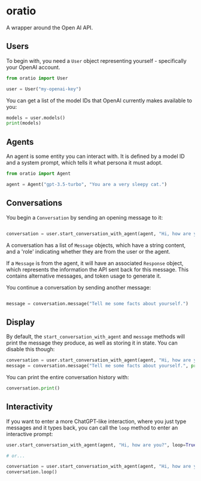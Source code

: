 # oratio

A wrapper around the Open AI API.

## Users

To begin with, you need a ``User`` object representing yourself - specifically your OpenAI account.

```python
from oratio import User

user = User("my-openai-key")
```

You can get a list of the model IDs that OpenAI currently makes available to you:

```python
models = user.models()
print(models)
```

## Agents

An agent is some entity you can interact with.
It is defined by a model ID and a system prompt, which tells it what persona it must adopt.

```python
from oratio import Agent

agent = Agent("gpt-3.5-turbo", "You are a very sleepy cat.")
```


## Conversations

You begin a ``Conversation`` by sending an opening message to it:

```python

conversation = user.start_conversation_with_agent(agent, "Hi, how are you?")
```

A conversation has a list of ``Message`` objects, which have a string content, and a 'role' indicating whether they are from the user or the agent.

If a ``Message`` is from the agent, it will have an associated ``Response`` object, which represents the information the API sent back for this message.
This contains alternative messages, and token usage to generate it.

You continue a conversation by sending another message:

```python

message = conversation.message("Tell me some facts about yourself.")
```

## Display

By default, the `start_conversation_with_agent` and `message` methods will print the message they produce, as well as storing it in state.
You can disable this though:

```python
conversation = user.start_conversation_with_agent(agent, "Hi, how are you?", print=False)
message = conversation.message("Tell me some facts about yourself.", print=False)
```

You can print the entire conversation history with:

```python
conversation.print()
```


## Interactivity

If you want to enter a more ChatGPT-like interaction, where you just type messages and it types back, you can call the `loop` method to enter an interactive prompt:

```python
user.start_conversation_with_agent(agent, "Hi, how are you?", loop=True)

# or...

conversation = user.start_conversation_with_agent(agent, "Hi, how are you?")
conversation.loop()
```